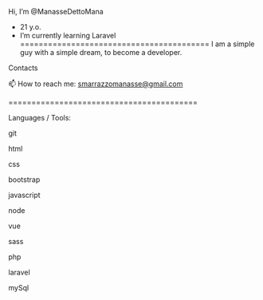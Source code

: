 Hi, I’m @ManasseDettoMana
- 21 y.o.
- I’m currently learning Laravel
=========================================
I am a simple guy with a simple dream, to become a developer.

Contacts

📫 How to reach me: smarrazzomanasse@gmail.com

=========================================




Languages / Tools:

git

html

css

bootstrap

javascript

node

vue

sass

php

laravel

mySql
